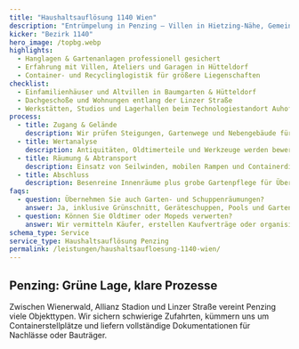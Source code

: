 ```yaml
---
title: "Haushaltsauflösung 1140 Wien"
description: "Entrümpelung in Penzing – Villen in Hietzing-Nähe, Gemeindebauten in Breitensee und Gewerbeobjekte bis Auhof."
kicker: "Bezirk 1140"
hero_image: /topbg.webp
highlights:
  - Hanglagen & Gartenanlagen professionell gesichert
  - Erfahrung mit Villen, Ateliers und Garagen in Hütteldorf
  - Container- und Recyclinglogistik für größere Liegenschaften
checklist:
  - Einfamilienhäuser und Altvillen in Baumgarten & Hütteldorf
  - Dachgeschoße und Wohnungen entlang der Linzer Straße
  - Werkstätten, Studios und Lagerhallen beim Technologiestandort Auhof
process:
  - title: Zugang & Gelände
    description: Wir prüfen Steigungen, Gartenwege und Nebengebäude für sichere Räumung.
  - title: Wertanalyse
    description: Antiquitäten, Oldtimerteile und Werkzeuge werden bewertet und gegengerechnet.
  - title: Räumung & Abtransport
    description: Einsatz von Seilwinden, mobilen Rampen und Containerdienst.
  - title: Abschluss
    description: Besenreine Innenräume plus grobe Gartenpflege für Übergaben.
faqs:
  - question: Übernehmen Sie auch Garten- und Schuppenräumungen?
    answer: Ja, inklusive Grünschnitt, Geräteschuppen, Pools und Gartenmöbel.
  - question: Können Sie Oldtimer oder Mopeds verwerten?
    answer: Wir vermitteln Käufer, erstellen Kaufverträge oder organisieren Spenden.
schema_type: Service
service_type: Haushaltsauflösung Penzing
permalink: /leistungen/haushaltsaufloesung-1140-wien/
---
```

## Penzing: Grüne Lage, klare Prozesse

Zwischen Wienerwald, Allianz Stadion und Linzer Straße vereint Penzing viele Objekttypen. Wir sichern schwierige Zufahrten, kümmern uns um Containerstellplätze und liefern vollständige Dokumentationen für Nachlässe oder Bauträger.
